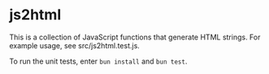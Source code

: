 # js2html

This is a collection of JavaScript functions that generate HTML strings.
For example usage, see src/js2html.test.js.

To run the unit tests, enter `bun install` and `bun test`.
